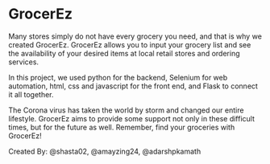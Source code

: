 # GrocerEz

Many stores simply do not have every grocery you need, and that is why we created GrocerEz. GrocerEz allows you to input your grocery list and see the availability of your desired items at local retail stores and ordering services.

In this project, we used python for the backend, Selenium for web automation, html, css and javascript for the front end, and Flask to connect it all together.

The Corona virus has taken the world by storm and changed our entire lifestyle. GrocerEz aims to provide some support not only in these difficult times, but for the future as well. Remember, find your groceries with GrocerEz!


Created By:
@shasta02,
@amayzing24,
@adarshpkamath
